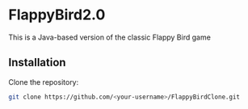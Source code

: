 # FlappyBird2.0

This is a Java-based version of the classic Flappy Bird game

## Installation
Clone the repository:
```bash
git clone https://github.com/<your-username>/FlappyBirdClone.git
